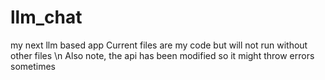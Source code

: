 # llm_chat
my next llm based app
Current files are my code but will not run without other files \n
Also note,  the api has been modified so it might throw errors sometimes
